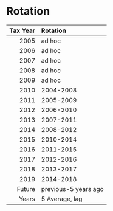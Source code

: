 # Rotation

| Tax Year|Rotation  |
|--------:|:---------|
|     2005|ad hoc    |
|     2006|ad hoc    |
|     2007|ad hoc    |
|     2008|ad hoc    |
|     2009|ad hoc    |
|     2010|2004-2008 |
|     2011|2005-2009 |
|     2012|2006-2010 |
|     2013|2007-2011 |
|     2014|2008-2012 |
|     2015|2010-2014 |
|     2016|2011-2015 |
|     2017|2012-2016 |
|     2018|2013-2017 |
|     2019|2014-2018 |
|   Future|previous-5 years ago |
|    Years|5 Average, lag |
